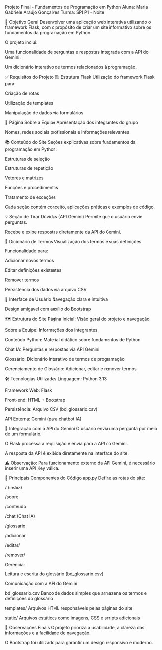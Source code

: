 Projeto Final - Fundamentos de Programação em Python Aluna: Maria Gabriele Araújo Gonçalves Turma: SPI P1 - Noite

🎯 Objetivo Geral Desenvolver uma aplicação web interativa utilizando o framework Flask, com o propósito de criar um site informativo sobre os fundamentos da programação em Python.

O projeto inclui:

Uma funcionalidade de perguntas e respostas integrada com a API do Gemini.

Um dicionário interativo de termos relacionados à programação.

✅ Requisitos do Projeto 🏗️ Estrutura Flask Utilização do framework Flask para:

Criação de rotas

Utilização de templates

Manipulação de dados via formulários

👥 Página Sobre a Equipe Apresentação dos integrantes do grupo

Nomes, redes sociais profissionais e informações relevantes

📚 Conteúdo do Site Seções explicativas sobre fundamentos da programação em Python:

Estruturas de seleção

Estruturas de repetição

Vetores e matrizes

Funções e procedimentos

Tratamento de exceções

Cada seção contém conceito, aplicações práticas e exemplos de código.

💡 Seção de Tirar Dúvidas (API Gemini) Permite que o usuário envie perguntas.

Recebe e exibe respostas diretamente da API do Gemini.

📖 Dicionário de Termos Visualização dos termos e suas definições

Funcionalidade para:

Adicionar novos termos

Editar definições existentes

Remover termos

Persistência dos dados via arquivo CSV

🎨 Interface de Usuário Navegação clara e intuitiva

Design amigável com auxílio do Bootstrap

🗺️ Estrutura do Site Página Inicial: Visão geral do projeto e navegação

Sobre a Equipe: Informações dos integrantes

Conteúdo Python: Material didático sobre fundamentos de Python

Chat IA: Perguntas e respostas via API Gemini

Glossário: Dicionário interativo de termos de programação

Gerenciamento de Glossário: Adicionar, editar e remover termos

🛠️ Tecnologias Utilizadas Linguagem: Python 3.13

Framework Web: Flask

Front-end: HTML + Bootstrap

Persistência: Arquivo CSV (bd_glossario.csv)

API Externa: Gemini (para chatbot IA)

🔗 Integração com a API do Gemini O usuário envia uma pergunta por meio de um formulário.

O Flask processa a requisição e envia para a API do Gemini.

A resposta da API é exibida diretamente na interface do site.

⚠️ Observação: Para funcionamento externo da API Gemini, é necessário inserir uma API Key válida.

🧠 Principais Componentes do Código app.py Define as rotas do site:

/ (index)

/sobre

/conteudo

/chat (Chat IA)

/glossario

/adicionar

/editar/

/remover/

Gerencia:

Leitura e escrita do glossário (bd_glossario.csv)

Comunicação com a API do Gemini

bd_glossario.csv Banco de dados simples que armazena os termos e definições do glossário

templates/ Arquivos HTML responsáveis pelas páginas do site

static/ Arquivos estáticos como imagens, CSS e scripts adicionais

🚀 Observações Finais O projeto prioriza a usabilidade, a clareza das informações e a facilidade de navegação.

O Bootstrap foi utilizado para garantir um design responsivo e moderno.
